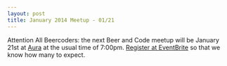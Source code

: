 ```yaml
---
layout: post
title: January 2014 Meetup - 01/21
---
```


Attention All Beercoders\: the next Beer and Code meetup will be January 21st at
[Aura](https://www.facebook.com/AuraBarandGrill) at the usual time of
7:00pm.
[Register at EventBrite](http://beercodelincoln-2014-01-21.eventbrite.com)
so that we know how many to expect.
